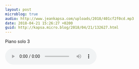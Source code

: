 ```yaml
---
layout: post
microblog: true
audio: http://www.jeankapsa.com/uploads/2018/401cf2f0cd.mp3
date: 2018-04-21 15:26:27 +0200
guid: http://kapsa.micro.blog/2018/04/21/132627.html
---
```

Piano solo 3

<audio controls="controls" src="http://www.jeankapsa.com/uploads/2018/401cf2f0cd.mp3" />
